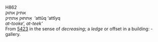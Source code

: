 <body>
  <p>H862<br>  אתּיק    אתּוּק  <br> אַתּתּּוּק  אַתּתִּּיק  ‎  ‘attûq  ‘attı̂yq  <br><i>at-tooke‘,</i> <i>at-teek‘ </i><br>From <a href="h5423.htm">5423</a> in the sense of <i>decreasing</i>; a <i>ledge</i> or offset in a building: - gallery.<br></p>
 </body>